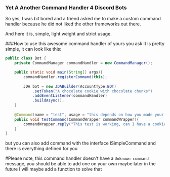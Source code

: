 ### Yet A Another Command Handler 4 Discord Bots
So yes, I was bit bored and a friend asked me to make a custom command handler because he did not liked the other frameworks out there.

And here it is, simple, light weight and strict usage.

###How to use this awesome command handler of yours you ask
It is pretty simple, it can look like this:

```java
public class Bot {
    private CommandManager commandHandler = new CommandManager();

    public static void main(String[] args){
        commandHandler.registerCommand(this);
        
        JDA bot = new JDABuilder(AccountType.BOT)
            .setToken("A chocolate cookie with chocolate chunks")
            .addEventListener(commandHandler)
            .buildAsync();
    }
    
    @Command(name = "test", usage = "this depends on how you made your help command")
    public void testCommand(CommandWrapper commandWrapper){
        commandWrapper.reply("This test is working, can I have a cookie now :D");
    }
}
```

but you can also add command with the interface ISimpleCommand and there is everything defined for you

#Please note, this command handler doesn't have a `Unknown command` message, you should be able to add one on your own
maybe later in the future I will maybe add a function to solve that